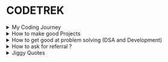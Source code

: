 # CODETREK


<details>

<summary>My Coding Journey</summary>

**Third Year Second Semester ARC**

- Learned Python, DBMS, DSA basics for InfyTQ (Infosys Exam)
- Used *HackerRank*, *Codewars*, *Hackerearth* (Has difficult problems for beginner)
- Used to refer youtube channels and books :
  - Learned python from [here](https://www.youtube.com/watch?v=rfscVS0vtbw)
  - [Telusko](https://www.youtube.com/watch?v=QXeEoD0pB3E&list=PLsyeobzWxl7poL9JTVyndKe62ieoN-MZ3)
  - [Python Functions](https://www.youtube.com/watch?v=NBIs5FgYmB8&list=PL4eU-_ytIUt_s4S9aZ6rLoP7aAUkj66gx)
  - My favourite book [Python One Liners](https://someplace-else.neocities.org/books/Python%20One-Liners%20-%20Write%20Concise,%20Eloquent%20Python%20Like%20a%20Professional.pdf)
- With help of above resources **cleared InfyTQ Round 1**


`key takeaways - Go through solutions of other people you will definitely learn a lot of new approaches`

- Participated in HackWithInfy (which offers DSE and PP roles 5LPA and 9LPA resp) 3 questions each round
- Cleared Round 1 HackwithInfy  (Easy, Medium-Hard, Hard)   
- Cleared Round 2 HackwithInfy  (Medium, Medium-Hard, Hard) 
- Cleared Round 2 InfyTQ

**Fourth Year First Semester ARC**

- Preparing for Infosys Interview
- Studied OS, CN, DBMS + SQL (a lot) + DSA (a lot) + Some fundamentals of CPP, Java, JS and Projects
- About Interview : 
  - Moderate Difficulty Interview:
  - Behavourial Questions, A lot of project related questions
  - Some real life usecase and problem solving + DSA + DBMS Questions 
  - Got Offer for Infytq 3.6 lpa and HackwithInfy 5 lpa - December 2020

**Fourth Year Second Semester ARC**

Did Some Java and Javascript
Didn't do much programming after that just random stuff enjoyed as I already had offer (shouldnt have done that)

**POST Graduation ARC**

- Joined Infosys in September 2022
- Done with Training ( Just after 3-4 weeks I got allocated to good project early so no further training or bench for me)
- I also gave applied from Amazon job portal but was not able to understand question - `31st October 2021`
- I was allocated Big Data Stream which I chose during my Training (Really Loved the Project I was allocated)
- I also gave an Interview for Accenture 4.5 LPA Role (Randomly applied because I was bored)
  - Average Interview - Project based Questions, HR Questions (Got Offer for 6.5 LPA role)
  - Didnt Accept Offer of 6.5 LPA with Accenture because Infosys was paying 6.25 LPA later

**The GRIND ARC**

- Started doing DSA in November
- Resources used
  - [Leetcode](https://leetcode.com/Jiganesh/)
  - [Coding Decoded Youtube Channel](https://www.youtube.com/@CodeWithSunchitDudeja)
  - [Take U Forward](https://www.youtube.com/@takeUforward) 
  - [Algorithms Made Easy](https://www.youtube.com/@AlgorithmsMadeEasy)
  - [Programming Live With Larry](https://www.youtube.com/@Algorithmist)
  - Especially for DP [Aditya Verma](https://www.youtube.com/@TheAdityaVerma), [DP Problems](https://github.com/Jiganesh/Loads-Of-Logic/tree/main/dynamicProgramming)

**The DAY ONE ARC**

- In March I applied to Amazon from Job Portal for Role of `SDE 1` (No Referal)
- Link for OA was mailed. 
- After opening OA I gave practice question and after feeling confident with platform I started the Assessment.
  - Two Sections in OA = DSA + Behavioural Questions
- Round 1 - Two Medium Questions (prefix sum and  bucket sort variation) 
  - Cleared OA Got Call for an Interview
- Round 2 - Two easy warmup basic programming questions (math and recursion)
  - Discussion on BT and Iterative Traversal and Two Pointer Hard Problem
- Round 3 - Two Interviewers
  - Few Managerial Questions
  - Medium-Hard Spaced Binary Search Variation
  - Stack Medium Question
- Round 4 - Rescheduled
- Round 4 (HR + Bar Raiser)
  - Few Managerial Questions
  - Stack Medium Question
  - Linkedlist + Math Medium-Hard Question

Offer Letter came after a month in July - `I Accepted obviously` and joined on `31st October 2022`


**Key takeaways and learnings from my mistake**
- Remember you just need to solve one question a day that's it that's the secret.
- Nothing more Nothing less. This statergy avoids depression, burnout and maintains consistency and helps to get whatever you studied absorbed. 
- I loved programming so I used to hit 16 hours daily doing it - office work included
- Rather than solving three questions try to solve one question with three approaches (this thing exponentially improved problem solving skills)
- Read others code a lot. 
- If a  beginner better to go with Java (I choose python - realized not good in long run switching to Java)
- Better to go through GFG and Codeforces once in a while. 
- Focus a lot on development for long run (70-80 % development and 30-20 % DSA) is good combination ) (one of the things I didnt realize)
- Stay consistent (no longer break than a week its fine to take a day off I think you must take a day off in month to avoid burnout)
- Dont forget to do system design, 20-30 % of the time Bar Raisers are system design rounds
- Every thing takes time DSA certainly does hang on to it for 1 or 2 years
- Quality >>>> Quantity 
- Focus on Medium Leetcode Questions

</details>


<details>
<summary>How to make good Projects</summary>

The Project is said to be good when you 
- or others can use it in their day to day life.
- can show it solves any real life problem no matter how big or small it is 
- can explain its complexity and make interviewer interested in project
- build it end to end from architecture/design to deployment and can explain in depth about it
- have fun building it and get lots of learnings 
- work with Teams or other people showing soft skills
</details>

<details>

<summary>How to get good at problem solving (DSA and Development)</summary>

strategy + consistency / discipline + experience

- When you are starting with problem solving be it DSA or Development, choosing right resource is first step. (strategy)
  - Explore various resources on the topic you want to learn, there are lot of free resources spend some time checking them out (experimenting)
  - Choose correct / understandable way of learning from those resources, look for completeness of resources (half knowledge is dangerous)
  - Once you find the perfect resource start learning and dont jump on other resource or else you just create a loop.
  - Use standard / trusted resources, dont join any courses just because of fomo (make your decisions on facts and situations)

- When you try to learn these are the thing that can happen to you. (consistency / discipline)
  - Overwhelmed / not able to keep up 
    - Simple answer : Just dont be overwhelmed, believe in yourself. Developing your problem solving skills takes time and it gets easier, just keep going.
    - See more resources for the point discussed, do some research on topic you did not understand, try to close the gap of unknown.
  - Learned and forgot it
    - The problem here is not enough practice and revision. Practice all learnings of week on weekends.
    - Try to teach other people / friends, that way you wont forget easily
  - Not able to see any improvements
    - The process has exponential learning curve, You wont see any progress and suddenly you will solve all the problem in contest
    - Be consistent.

- When you get your groove, feel little confident (experience)
  - Increase difficulty
  - Increase your pace
  - Teach others
  - Practice more
  - Dive Deep 

Dont get the wrong idea of being consistent missing one or two days in week is okay. Just dont give up in between that's my definition of being consistent.
</details>

<details>

<summary> How to ask for referral ?</summary>

Referral Template : 
```
Subject: Referral for <Position> at <Company> <Location> <Job ID>

Hello Sir/Mam

I am <Requester>, <blah blah> year student from <College Name>.
I am interested in applying for <Position> at <Company> <Location> <Job ID>.
<Something positive and Why you should be referred but keep it super short>

Here is my Portfolio and Resume Drive Link
Portfolio : 
Resume : <Requester>_Resume.pdf

Thank you for your time, Please update the status to me regarding the request.
```

While applying via referral take care of following things:

- You havent applied to same job id with multiple profiles (email-ids).
- You havent applied to the Job Id and not have a draft application as well for the position.
- No one already referred you for same Job Id.
- Someone else has referred you then its better to ask that same person again if applying again.
- Ask them to provide endorsed referral.
- If someone does not want to refer respect their choice and ask for feedback/reason.

</details>

<details>
<summary>Jiggy Quotes</summary>

- ONE QUESTION A DAY KEEPS UNEMPLOYMENT AWAY

- THE ONE WHO COMPLAINS IS NOT CAPABLE

</details>


